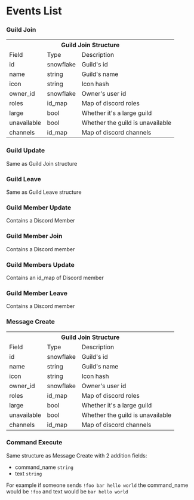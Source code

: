 # Events List

### Guild Join
<table>
  <tr>
    <th colspan="3">Guild Join Structure</th>
  </tr>
  <tr>
    <td>Field</td>
    <td>Type</td>
    <td>Description</td>
  </tr>
  <tr>
    <td>id</td>
    <td>snowflake</td>
    <td>Guild's id</td>
  </tr>
  <tr>
    <td>name</td>
    <td>string</td>
    <td>Guild's name</td>
  </tr>
  <tr>
    <td>icon</td>
    <td>string</td>
    <td>Icon hash</td>
  </tr>
  <tr>
    <td>owner_id</td>
    <td>snowflake</td>
    <td>Owner's user id</td>
  </tr>
  <tr>
    <td>roles</td>
    <td>id_map</td>
    <td>Map of discord roles</td>
  </tr>
  <tr>
    <td>large</td>
    <td>bool</td>
    <td>Whether it's a large guild</td>
  </tr>
  <tr>
    <td>unavailable</td>
    <td>bool</td>
    <td>Whether the guild is unavailable</td>
  </tr>
  <tr>
    <td>channels</td>
    <td>id_map</td>
    <td>Map of discord channels</td>
  </tr>
</table>

### Guild Update

Same as Guild Join structure

### Guild Leave

Same as Guild Leave structure

### Guild Member Update

Contains a Discord Member

### Guild Member Join

Contains a Discord member

### Guild Members Update

Contains an id_map of Discord member

### Guild Member Leave

Contains a Discord member

### Message Create

<table>
  <tr>
    <th colspan="3">Guild Join Structure</th>
  </tr>
  <tr>
    <td>Field</td>
    <td>Type</td>
    <td>Description</td>
  </tr>
  <tr>
    <td>id</td>
    <td>snowflake</td>
    <td>Guild's id</td>
  </tr>
  <tr>
    <td>name</td>
    <td>string</td>
    <td>Guild's name</td>
  </tr>
  <tr>
    <td>icon</td>
    <td>string</td>
    <td>Icon hash</td>
  </tr>
  <tr>
    <td>owner_id</td>
    <td>snowflake</td>
    <td>Owner's user id</td>
  </tr>
  <tr>
    <td>roles</td>
    <td>id_map</td>
    <td>Map of discord roles</td>
  </tr>
  <tr>
    <td>large</td>
    <td>bool</td>
    <td>Whether it's a large guild</td>
  </tr>
  <tr>
    <td>unavailable</td>
    <td>bool</td>
    <td>Whether the guild is unavailable</td>
  </tr>
  <tr>
    <td>channels</td>
    <td>id_map</td>
    <td>Map of discord channels</td>
  </tr>
</table>

### Command Execute

Same structure as Message Create with 2 addition fields:

- command_name `string`
- text `string`

For example if someone sends `!foo bar hello world` the command_name would be `!foo` and text would be `bar hello world` 

